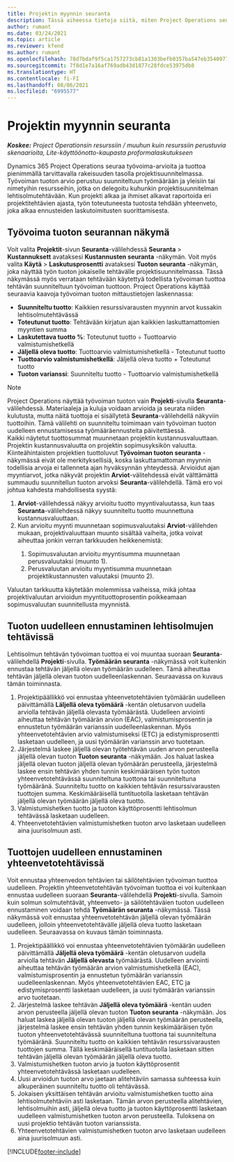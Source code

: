 ```yaml
---
title: Projektin myynnin seuranta
description: Tässä aiheessa tietoja siitä, miten Project Operations seuraa työn tuoton edistymistä projektissa.
author: rumant
ms.date: 03/24/2021
ms.topic: article
ms.reviewer: kfend
ms.author: rumant
ms.openlocfilehash: 78d7bdaf9f5ca1757273cb81a1303befb0357ba547eb354097786fc3c38962b9
ms.sourcegitcommit: 7f8d1e7a16af769adb43d1877c28fdce53975db8
ms.translationtype: HT
ms.contentlocale: fi-FI
ms.lasthandoff: 08/06/2021
ms.locfileid: "6995577"
---
```

# <a name="project-sales-tracking"></a>Projektin myynnin seuranta

_**Koskee:** Project Operationsin resurssiin / muuhun kuin resurssiin perustuvia skenaarioita, Lite-käyttöönotto-kaupasta proformalaskutukseen_

Dynamics 365 Project Operations seuraa työvoima-arvioita ja tuottoa pienimmällä tarvittavalla rakeisuuden tasolla projektisuunnitelmassa. Työvoiman tuoton arvio perustuu suunniteltuun työmäärään ja yleisiin tai nimetyihin resursseihin, jotka on delegoitu kuhunkin projektisuunnitelman lehtisolmutehtävään. Kun projekti alkaa ja ihmiset alkavat raportoida eri projektitehtävien ajasta, työn toteutuneesta tuotosta tehdään yhteenveto, joka alkaa ennusteiden laskutoimitusten suorittamisesta.

## <a name="labor-revenue-tracking-view"></a>Työvoima tuoton seurannan näkymä

Voit valita **Projektit**-sivun **Seuranta**-välilehdessä **Seuranta** > **Kustannuksett** avataksesi **Kustannusten seuranta** -näkymän. Voit myös valita **Käytä** > **Laskutusprosentti** avataksesi **Tuoton seuranta** -näkymän, joka näyttää työn tuoton jokaiselle tehtävälle projektisuunnitelmassa. Tässä näkymässä myös verrataan tehtävään käytettyä todellista työvoiman tuottoa tehtävän suunniteltuun työvoiman tuottoon. Project Operations käyttää seuraavia kaavoja työvoiman tuoton mittaustietojen laskennassa:

- **Suunniteltu tuotto**: Kaikkien resurssivarausten myynnin arvot kussakin lehtisolmutehtävässä
- **Toteutunut tuotto**: Tehtävään kirjatun ajan kaikkien laskuttamattomien myyntien summa
- **Laskutettava tuotto %**: Toteutunut tuotto ÷ Tuottoarvio valmistumishetkellä
- **Jäljellä oleva tuotto**: Tuottoarvio valmistumishetkellä - Toteutunut tuotto
- **Tuottoarvio valmistumishetkellä**: Jäljellä oleva tuotto + Toteutunut tuotto
- **Tuoton varianssi**: Suunniteltu tuotto - Tuottoarvio valmistumishetkellä


> [!NOTE]
> Project Operations näyttää työvoiman tuoton vain **Projekti**-sivulla **Seuranta**-välilehdessä. Materiaaleja ja kuluja voidaan arvioida ja seurata niiden kulutusta, mutta näitä tuottoja ei sisällytetä **Seuranta**-välilehdellä näkyviin tuottoihin. Tämä välilehti on suunniteltu toimimaan vain työvoiman tuoton uudelleen ennustamisessa työmääräennusteita päivitettäessä.  
> Kaikki näytetut tuottosummat muunnetaan projektin kustannusvaluuttaan. Projektin kustannusvaluutta on projektin sopimusyksikön valuutta. Kiinteähintaisten projektien tuottoluvut **Työvoiman tuoton seuranta** -näkymässä eivät ole merkityksellisiä, koska laskuttamattoman myynnin todellisia arvoja ei tallenneta ajan hyväksynnän yhteydessä.
> Arvioidut ajan myyntiarvot, jotka näkyvät projektin **Arviot**-välitehdessä eivät välttämättä summaudu suunnitellun tuoton arvoksi **Seuranta**-välilehdellä. Tämä ero voi johtua kahdesta mahdollisesta syystä:
><ol>
   ><li> <b>Arviot</b>-välilehdessä näkyy arvioitu tuotto myyntivaluutassa, kun taas <b>Seuranta</b>-välilehdessä näkyy suunniteltu tuotto muunnettuna kustannusvaluuttaan. </li>
   ><li> Kun arvioitu myynti muunnetaan sopimusvaluutaksi <b>Arviot</b>-välilehden mukaan, projektivaluuttaan muunto sisältää vaiheita, jotka voivat aiheuttaa jonkin verran tarkkuuden heikkenemistä: </li>
><ol>
><li> Sopimusvaluutan arvioitu myyntisumma muunnetaan perusvaluutaksi (muunto 1).</li>
><li> Perusvaluutan arvioitu myyntisumma muunnetaan projektikustannusten valuutaksi (muunto 2). </li>
></ol>
></ol>
> Valuutan tarkkuutta käytetään molemmissa vaiheissa, mikä johtaa projektivaluutan arvioidun myyntituottoprosentin poikkeamaan sopimusvaluutan suunnitellusta myynnistä.
   

## <a name="reprojecting-revenues-on-leaf-node-tasks"></a>Tuoton uudelleen ennustaminen lehtisolmujen tehtävissä

Lehtisolmun tehtävän työvoiman tuottoa ei voi muuntaa suoraan **Seuranta**-välilehdellä **Projekti**-sivulla. **Työmäärän seuranta** -näkymässä voit kuitenkin ennustaa tehtävän jäljellä olevan työmäärän uudelleen. Tämä aiheuttaa tehtävän jäljellä olevan tuoton uudelleenlaskennan. Seuraavassa on kuvaus tämän toiminnasta.

1. Projektipäällikkö voi ennustaa yhteenvetotehtävien työmäärän uudelleen päivittämällä **Läljellä oleva työmäärä** -kentän oletusarvon uudella arviolla tehtävän jäljellä olevasta työmäärästä. Uudelleen arviointi aiheuttaa tehtävän työmäärän arvion (EAC), valmistumisprosentin ja ennustetun työmäärän varianssin uudelleenlaskennan. Myös yhteenvetotehtävien arvio valmistumiseksi (ETC) ja edistymisprosentti lasketaan uudelleen, ja uusi työmäärän varianssin arvo tuotetaan.
2. Järjestelmä laskee jäljellä olevan työtehtävän uuden arvon perusteella jäljellä olevan tuoton **Tuoton seuranta** -näkymään. Jos haluat laskea jäljellä olevan tuoton jäljellä olevan työmäärän perusteella, järjestelmä laskee ensin tehtävän yhden tunnin keskimääräisen työn tuoton yhteenvetotehtävässä suunniteltuna tuottona tai suunniteltuna työmääränä. Suunniteltu tuotto on kaikkien tehtävän resurssivarausten tuottojen summa. Keskimääräisellä tuntituotolla lasketaan tehtävän jäljellä olevan työmäärän jäljellä oleva tuotto.
3. Valmistumishetken tuotto ja tuoton käyttöprosentti lehtisolmun tehtävässä lasketaan uudelleen.
4. Yhteenvetotehtävien valmistumishetken tuoton arvo lasketaan uudelleen aina juurisolmuun asti.

## <a name="reprojecting-revenues-on-summary-tasks"></a>Tuottojen uudelleen ennustaminen yhteenvetotehtävissä

Voit ennustaa yhteenvedon tehtävien tai säilötehtävien työvoiman tuottoa uudelleen. Projektin yhteenvetotehtävän työvoiman tuottoa ei voi kuitenkaan ennustaa uudelleen suoraan **Seuranta**-välilehdellä **Projekti**-sivulla. Samoin kuin solmun solmutehtävät, yhteenveto- ja säilötehtäväien tuoton uudelleen ennustaminen voidaan tehdä **Työmäärän seuranta** -näkymässä. Tässä näkymässä voit ennustaa yhteenvetotehtävän jäljellä olevan työmäärän uudelleen, jolloin yhteenvetotehtävälle jäljellä oleva tuotto lasketaan uudelleen. Seuraavassa on kuvaus tämän toiminnasta.

1. Projektipäällikkö voi ennustaa yhteenvetotehtävien työmäärän uudelleen päivittämällä **Jäljellä oleva työmäärä** -kentän oletusarvon uudella arviolla tehtävän **Jäljellä olevasta** työmäärästä. Uudelleen arviointi aiheuttaa tehtävän työmäärän arvion valmistumishetkellä (EAC), valmistumisprosentin ja ennustetun työmäärän varianssin uudelleenlaskennan. Myös yhteenvetotehtävien EAC, ETC ja edistymisprosentti lasketaan uudelleen, ja uusi työmäärän varianssin arvo tuotetaan.
2. Järjestelmä laskee tehtävän **Jäljellä oleva työmäärä** -kentän uuden arvon perusteella jäljellä olevan tuoton **Tuoton seuranta** -näkymään. Jos haluat laskea jäljellä olevan tuoton jäljellä olevan työmäärän perusteella, järjestelmä laskee ensin tehtävän yhden tunnin keskimääräisen työn tuoton yhteenvetotehtävässä suunniteltuna tuottona tai suunniteltuna työmääränä. Suunniteltu tuotto on kaikkien tehtävän resurssivarausten tuottojen summa. Tällä keskimääräisellä tuntituotolla lasketaan sitten tehtävän jäljellä olevan työmäärän jäljellä oleva tuotto.
3. Valmistumishetken tuoton arvio ja tuoton käyttöprosentit yhteenvetotehtävässä lasketaan uudelleen.
4. Uusi arvioidun tuoton arvo jaetaan alitehtäviin samassa suhteessa kuin alkuperäinen suunniteltu tuotto oli tehtävässä.
5. Jokaisen yksittäisen tehtävän arvioitu valmistumishetken tuotto aina lehtisolmutehtäviin asti lasketaan. Tämän arvon perusteella alitehtävien, lehtisolmuihin asti, jäljellä oleva tuotto ja tuoton käyttöprosentti lasketaan uudelleen valmistumishetken tuoton arvon perusteella. Tuloksena on uusi projektio tehtävän tuoton varianssista. 
6. Yhteenvetotehtävien valmistumishetken tuoton arvo lasketaan uudelleen aina juurisolmuun asti.


[!INCLUDE[footer-include](../includes/footer-banner.md)]

